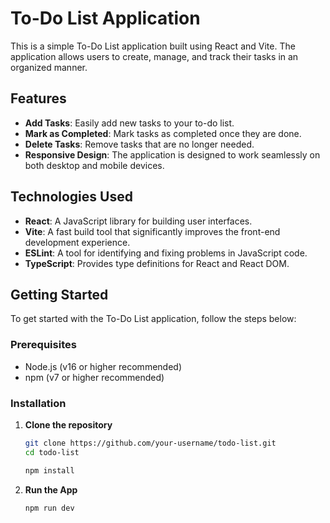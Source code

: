 # To-Do List Application

This is a simple To-Do List application built using React and Vite. The application allows users to create, manage, and track their tasks in an organized manner.

## Features

- **Add Tasks**: Easily add new tasks to your to-do list.
- **Mark as Completed**: Mark tasks as completed once they are done.
- **Delete Tasks**: Remove tasks that are no longer needed.
- **Responsive Design**: The application is designed to work seamlessly on both desktop and mobile devices.

## Technologies Used

- **React**: A JavaScript library for building user interfaces.
- **Vite**: A fast build tool that significantly improves the front-end development experience.
- **ESLint**: A tool for identifying and fixing problems in JavaScript code.
- **TypeScript**: Provides type definitions for React and React DOM.

## Getting Started

To get started with the To-Do List application, follow the steps below:

### Prerequisites

- Node.js (v16 or higher recommended)
- npm (v7 or higher recommended)

### Installation

1. **Clone the repository**

   ```bash
   git clone https://github.com/your-username/todo-list.git
   cd todo-list
   ```

   ```bash
   npm install
   ```

2. **Run the App**

   ```bash
   npm run dev
   ```
